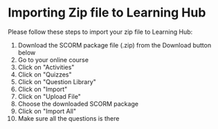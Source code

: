 # Importing Zip file to Learning Hub

Please follow these steps to import your zip file to Learning Hub:

   1. Download the SCORM package file (.zip) from the Download button below
   1. Go to your online course
   1. Click on "Activities"
   1. Click on "Quizzes"
   1. Click on "Question Library"
   1. Click on "Import"
   1. Click on "Upload File"
   1. Choose the downloaded SCORM package
   1. Click on "Import All"
   1. Make sure all the questions is there

